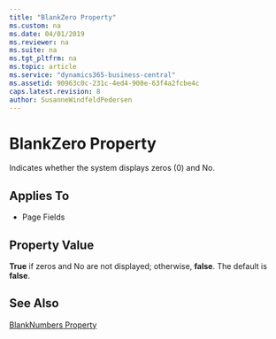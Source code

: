 ```yaml
---
title: "BlankZero Property"
ms.custom: na
ms.date: 04/01/2019
ms.reviewer: na
ms.suite: na
ms.tgt_pltfrm: na
ms.topic: article
ms.service: "dynamics365-business-central"
ms.assetid: 90963c0c-231c-4ed4-900e-63f4a2fcbe4c
caps.latest.revision: 8
author: SusanneWindfeldPedersen
---
```


 

# BlankZero Property
Indicates whether the system displays zeros (0) and No.  
  
## Applies To  
  
-   Page Fields  
  
## Property Value  
 **True** if zeros and No are not displayed; otherwise, **false**. The default is **false**.  
  
## See Also  
 [BlankNumbers Property](devenv-blanknumbers-property.md)